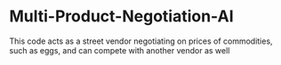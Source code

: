 # Multi-Product-Negotiation-AI
This code acts as a street vendor negotiating on prices of commodities, such as eggs, and can compete with another vendor as well
